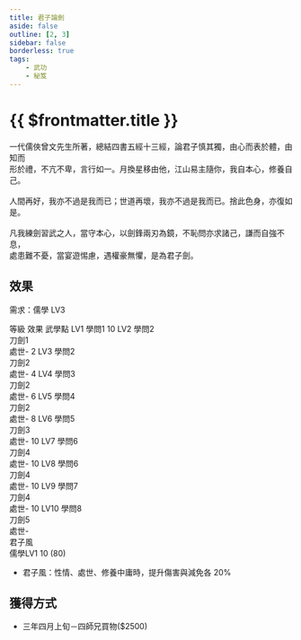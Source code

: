 ```yaml
---
title: 君子論劍
aside: false
outline: [2, 3]
sidebar: false
borderless: true
tags:
    - 武功
    - 秘笈
---
```


# {{ $frontmatter.title }}

<BookItemIcon :size="`medium`" :needLink="false" :no="2003"></BookItemIcon>

一代儒俠曾文先生所著，總結四書五經十三經，論君子慎其獨，由心而表於體，由知而<br>形於禮，不亢不卑，言行如一。月換星移由他，江山易主隨你，我自本心，修養自己。
<br><br>
人間再好，我亦不過是我而已；世道再壞，我亦不過是我而已。捨此色身，亦復如是。
<br><br>
凡我練劍習武之人，當守本心，以劍鋒兩刃為鏡，不恥問亦求諸己，謙而自強不息，<br>
處患難不憂，當宴遊惕慮，遇權豪無懼，是為君子劍。
<br clear="all" />

## 效果

需求：儒學 LV3

<BTable :unsearch=true :horizontal=true>
    <tr>
        <td>等級</td>
        <td :unsortable=true>效果</td>
        <td>武學點</td>
    </tr>
    <tr>
        <td>LV1</td>
        <td>學問1</td>
        <td>10</td>
    </tr>
    <tr>
        <td>LV2</td>
        <td>學問2<br>刀劍1<br>處世-</td>
        <td>2</td>
    </tr>
    <tr>
        <td>LV3</td>
        <td>學問2<br>刀劍2<br>處世-</td>
        <td>4</td>
    </tr>
    <tr>
        <td>LV4</td>
        <td>學問3<br>刀劍2<br>處世-</td>
        <td>6</td>
    </tr>
    <tr>
        <td>LV5</td>
        <td>學問4<br>刀劍2<br>處世-</td>
        <td>8</td>
    </tr>
    <tr>
        <td>LV6</td>
        <td>學問5<br>刀劍3<br>處世-</td>
        <td>10</td>
    </tr>
    <tr>
        <td>LV7</td>
        <td>學問6<br>刀劍4<br>處世-</td>
        <td>10</td>
    </tr>
    <tr>
        <td>LV8</td>
        <td>學問6<br>刀劍4<br>處世-</td>
        <td>10</td>
    </tr>
    <tr>
        <td>LV9</td>
        <td>學問7<br>刀劍4<br>處世-</td>
        <td>10</td>
    </tr>
    <tr>
        <td>LV10</td>
        <td>學問8<br>刀劍5<br>處世-<br>君子風<br>儒學LV1</td>
        <td>10 (80)</td>
    </tr>
</BTable>

-   君子風：性情、處世、修養中庸時，提升傷害與減免各 20%

## 獲得方式

-   三年四月上旬－四師兄買物($2500)
